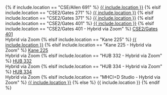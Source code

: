 {% if include.location == "CSE/Allen 691" %}
<a href="https://www.washington.edu/maps/#!/cse" target="_blank">{{ include.location }}</a>
{% elsif include.location == "CSE2/Gates 271" %}
<a href="https://www.washington.edu/maps/#!/cse2" target="_blank">{{ include.location }}</a>
{% elsif include.location == "CSE2/Gates 371" %}
<a href="https://www.washington.edu/maps/#!/cse2" target="_blank">{{ include.location }}</a>
{% elsif include.location == "CSE2/Gates 401" %}
<a href="https://www.washington.edu/maps/#!/cse2" target="_blank">{{ include.location }}</a>
{% elsif include.location == "CSE2/Gates 401 - Hybrid via Zoom" %}
<a href="https://www.washington.edu/maps/#!/cse2" target="_blank">CSE2/Gates 401</a>
<br>Hybrid via Zoom
{% elsif include.location == "Kane 225" %}
<a href="https://www.washington.edu/maps/#!/kne" target="_blank">{{ include.location }}</a>
{% elsif include.location == "Kane 225 - Hybrid via Zoom" %}
<a href="https://www.washington.edu/maps/#!/kne" target="_blank">Kane 225</a>
<br>Hybrid via Zoom
{% elsif include.location == "HUB 332 - Hybrid via Zoom" %}
<a href="https://www.washington.edu/maps/#!/hub" target="_blank">HUB 332</a>
<br>Hybrid via Zoom
{% elsif include.location == "HUB 334 - Hybrid via Zoom" %}
<a href="https://www.washington.edu/maps/#!/hub" target="_blank">HUB 334</a>
<br>Hybrid via Zoom
{% elsif include.location == "MHCI+D Studio - Hybrid via Zoom" %}
<a href="https://www.washington.edu/maps/#!/aho" target="_blank">{{ include.location }}</a>
{% else %}
{{ include.location }}
{% endif %}
